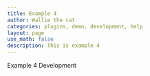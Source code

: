 ```yaml
---
title: Example 4
author: Wallie the cat
categories: plugins, demo, development, help
layout: page
use_math: false
description: This is example 4
---
```


Example 4
Development
